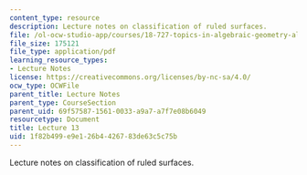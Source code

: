```yaml
---
content_type: resource
description: Lecture notes on classification of ruled surfaces.
file: /ol-ocw-studio-app/courses/18-727-topics-in-algebraic-geometry-algebraic-surfaces-spring-2008/1f82b499e9e126b4426783de63c5c75b_lect13.pdf
file_size: 175121
file_type: application/pdf
learning_resource_types:
- Lecture Notes
license: https://creativecommons.org/licenses/by-nc-sa/4.0/
ocw_type: OCWFile
parent_title: Lecture Notes
parent_type: CourseSection
parent_uid: 69f57587-1561-0033-a9a7-a7f7e08b6049
resourcetype: Document
title: Lecture 13
uid: 1f82b499-e9e1-26b4-4267-83de63c5c75b
---
```

Lecture notes on classification of ruled surfaces.